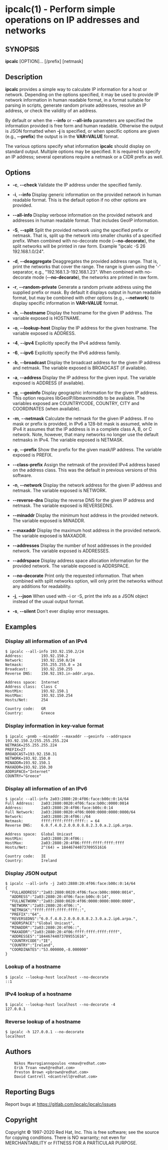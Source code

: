 # ipcalc(1) - Perform simple operations on IP addresses and networks

## SYNOPSIS
**ipcalc** [OPTION]... <IP address>[/prefix] [netmask]


## Description

**ipcalc** provides a simple way to calculate IP information for a host
or network. Depending on the options specified, it may be used to provide
IP network information in human readable format, in a format suitable for
parsing in scripts, generate random private addresses, resolve an IP address,
or check the validity of an address.

By default or when the **--info** or **--all-info** parameters
are specified the information provided is free form and human readable.
Otherwise the output is JSON formatted when **-j** is specified,
or when specific options are given (e.g., **--prefix**) the output is
in the **VAR=VALUE** format.

The various options specify what information **ipcalc** should display
on standard output. Multiple options may be specified.  It is required
to specify an IP address; several operations require
a netmask or a CIDR prefix as well.


## Options

* **-c**, **--check**
  Validate the IP address under the specified family.

* **-i**, **--info**
  Display generic information on the provided network in human readable format.
  This is the default option if no other options are provided.

* **--all-info**
  Display verbose information on the provided network and addresses in human
  readable format. That includes GeoIP information.

* **-S**, **--split**
  Split the provided network using the specified prefix or netmask. That is,
  split up the network into smaller chunks of a specified prefix. When
  combined with no-decorate mode (**--no-decorate**), the split networks
  will be printed in raw form. Example "ipcalc -S 26 192.168.1.0/24".

* **-d**, **--deaggregate**
  Deaggregates the provided address range. That is, print the networks that
  cover the range. The range is given using the '-' separator, e.g.,
  "192.168.1.3-192.168.1.23". When combined with no-decorate mode
  (**--no-decorate**), the networks are printed in raw form.

* **-r**, **--random-private**
  Generate a random private address using the supplied prefix or mask. By default
  it displays output in human readable format, but may be combined with
  other options (e.g., **--network**) to display specific information in
  **VAR=VALUE** format.

* **-h**, **--hostname**
  Display the hostname for the given IP address.
  The variable exposed is HOSTNAME.

* **-o**, **--lookup-host**
  Display the IP address for the given hostname.
  The variable exposed is ADDRESS.

* **-4**, **--ipv4**
  Explicitly specify the IPv4 address family.

* **-6**, **--ipv6**
  Explicitly specify the IPv6 address family.

* **-b**, **--broadcast**
  Display the broadcast address for the given IP address and netmask.
  The variable exposed is BROADCAST (if available).

* **-a**, **--address**
  Display the IP address for the given input.
  The variable exposed is ADDRESS (if available).

* **-g**, **--geoinfo**
  Display geographic information for the given IP address. This option
  requires libGeoIP/libmaxminddb to be available. The variables exposed are
  COUNTRYCODE, COUNTRY, CITY and COORDINATES (when available).

* **-m**, **--netmask**
  Calculate the netmask for the given IP address. If no mask or prefix
  is provided, in IPv6 a 128-bit mask is assumed, while in IPv4 it assumes
  that the IP address is in a complete class A, B, or C network. Note,
  however, that many networks no longer use the default netmasks in IPv4.
  The variable exposed is NETMASK.

* **-p**, **--prefix**
  Show the prefix for the given mask/IP address.
  The variable exposed is PREFIX.

* **--class-prefix**
  Assign the netmask of the provided IPv4 address based on the address
  class. This was the default in previous versions of this software.

* **-n**, **--network**
  Display the network address for the given IP address and netmask.
  The variable exposed is NETWORK.

* **--reverse-dns**
  Display the reverse DNS for the given IP address and netmask.
  The variable exposed is REVERSEDNS.

* **--minaddr**
  Display the minimum host address in the provided network.
  The variable exposed is MINADDR.

* **--maxaddr**
  Display the maximum host address in the provided network.
  The variable exposed is MAXADDR.

* **--addresses**
  Display the number of host addresses in the provided network.
  The variable exposed is ADDRESSES.

* **--addrspace**
  Display address space allocation information for the provided network.
  The variable exposed is ADDRSPACE.

* **--no-decorate**
  Print only the requested information. That when combined with
  split networks option, will only print the networks without any
  additions for readability.

* **-j**, **--json**
  When used with -i or -S, print the info as a JSON object
  instead of the usual output format.

* **-s**, **--silent**
  Don't ever display error messages.


## Examples

### Display all information of an IPv4
```
$ ipcalc --all-info 193.92.150.2/24
Address:        193.92.150.2
Network:        193.92.150.0/24
Netmask:        255.255.255.0 = 24
Broadcast:      193.92.150.255
Reverse DNS:    150.92.193.in-addr.arpa.

Address space:  Internet
Address class:  Class C
HostMin:        193.92.150.1
HostMax:        193.92.150.254
Hosts/Net:      254

Country code:   GR
Country:        Greece
```

### Display information in key-value format
```
$ ipcalc -pnmb --minaddr --maxaddr --geoinfo --addrspace 193.92.150.2/255.255.255.224
NETMASK=255.255.255.224
PREFIX=27
BROADCAST=193.92.150.31
NETWORK=193.92.150.0
MINADDR=193.92.150.1
MAXADDR=193.92.150.30
ADDRSPACE="Internet"
COUNTRY="Greece"
```

### Display all information of an IPv6
```
$ ipcalc --all-info 2a03:2880:20:4f06:face:b00c:0:14/64
Full Address:   2a03:2880:0020:4f06:face:b00c:0000:0014
Address:        2a03:2880:20:4f06:face:b00c:0:14
Full Network:   2a03:2880:0020:4f06:0000:0000:0000:0000/64
Network:        2a03:2880:20:4f06::/64
Netmask:        ffff:ffff:ffff:ffff:: = 64
Reverse DNS:    6.0.f.4.0.2.0.0.0.8.8.2.3.0.a.2.ip6.arpa.

Address space:  Global Unicast
HostMin:        2a03:2880:20:4f06::
HostMax:        2a03:2880:20:4f06:ffff:ffff:ffff:ffff
Hosts/Net:      2^(64) = 18446744073709551616

Country code:   IE
Country:        Ireland
```

### Display JSON output

```
$ ipcalc --all-info -j 2a03:2880:20:4f06:face:b00c:0:14/64
{
  "FULLADDRESS":"2a03:2880:0020:4f06:face:b00c:0000:0014",
  "ADDRESS":"2a03:2880:20:4f06:face:b00c:0:14",
  "FULLNETWORK":"2a03:2880:0020:4f06:0000:0000:0000:0000",
  "NETWORK":"2a03:2880:20:4f06::",
  "NETMASK":"ffff:ffff:ffff:ffff::",
  "PREFIX":"64",
  "REVERSEDNS":"6.0.f.4.0.2.0.0.0.8.8.2.3.0.a.2.ip6.arpa.",
  "ADDRSPACE":"Global Unicast",
  "MINADDR":"2a03:2880:20:4f06::",
  "MAXADDR":"2a03:2880:20:4f06:ffff:ffff:ffff:ffff",
  "ADDRESSES":"18446744073709551616",
  "COUNTRYCODE":"IE",
  "COUNTRY":"Ireland",
  "COORDINATES":"53.000000,-8.000000"
}
```

### Lookup of a hostname
```
$ ipcalc --lookup-host localhost --no-decorate
::1
```

### IPv4 lookup of a hostname
```
$ ipcalc --lookup-host localhost --no-decorate -4
127.0.0.1
```

### Reverse lookup of a hostname
```
$ ipcalc -h 127.0.0.1 --no-decorate
localhost
```

## Authors
```
    Nikos Mavrogiannopoulos <nmav@redhat.com>
    Erik Troan <ewt@redhat.com>
    Preston Brown <pbrown@redhat.com>
    David Cantrell <dcantrell@redhat.com>
```

## Reporting Bugs

Report bugs at https://gitlab.com/ipcalc/ipcalc/issues

## Copyright

Copyright © 1997-2020 Red Hat, Inc.
This is free software; see the source for copying conditions.  There is NO
warranty; not even for MERCHANTABILITY or FITNESS FOR A PARTICULAR
PURPOSE.

